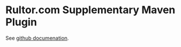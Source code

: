 # Rultor.com Supplementary Maven Plugin

See [github documenation](http://www.github.com/rultor/rultor-maven-plugin).
